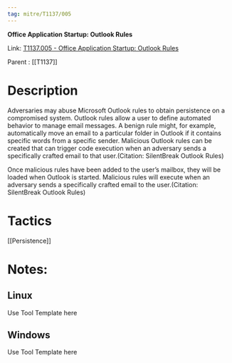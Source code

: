 ```yaml
---
tag: mitre/T1137/005
---
```


**Office Application Startup: Outlook Rules**

Link: [T1137.005 - Office Application Startup: Outlook Rules](https://attack.mitre.org/techniques/T1137/005)

Parent : [[T1137]]


# Description

Adversaries may abuse Microsoft Outlook rules to obtain persistence on a compromised system. Outlook rules allow a user to define automated behavior to manage email messages. A benign rule might, for example, automatically move an email to a particular folder in Outlook if it contains specific words from a specific sender. Malicious Outlook rules can be created that can trigger code execution when an adversary sends a specifically crafted email to that user.(Citation: SilentBreak Outlook Rules)

Once malicious rules have been added to the user’s mailbox, they will be loaded when Outlook is started. Malicious rules will execute when an adversary sends a specifically crafted email to the user.(Citation: SilentBreak Outlook Rules)

# Tactics


[[Persistence]]


# Notes:

## Linux

Use Tool Template here

## Windows

Use Tool Template here